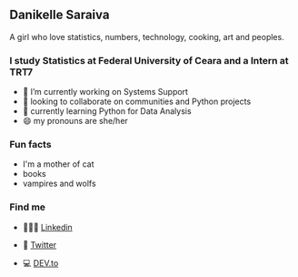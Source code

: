 ## Danikelle Saraiva 

A girl who love statistics, numbers, technology, cooking, art and peoples. 


### I study Statistics at Federal University of Ceara and a Intern at TRT7

- 🔭 I’m currently working on Systems Support
- 👯 looking to collaborate on communities and Python projects
- 🌱 currently learning Python for Data Analysis
- 😄 my pronouns are she/her


### Fun facts

- I'm a mother of cat
- books
- vampires and wolfs

### Find me 

 - 👩🏼‍💻 [Linkedin](https://www.linkedin.com/in/danikelle-s-566b6611a/)


 - 💬 [Twitter](https://twitter.com/py_danikelle)


 - 💻 [DEV.to](https://dev.to/danikelle_saraiva)

<!--
**dnksaraiva/dnksaraiva** is a ✨ _special_ ✨ repository because its `README.md` (this file) appears on your GitHub profile.

Here are some ideas to get you started:

- 🔭 I’m currently working on ...
- 🌱 I’m currently learning ...
- 👯 I’m looking to collaborate on ...
- 🤔 I’m looking for help with ...
- 💬 Ask me about ...
- 📫 How to reach me: ...
- 😄 Pronouns: ...
- ⚡ Fun fact: ...
-->
